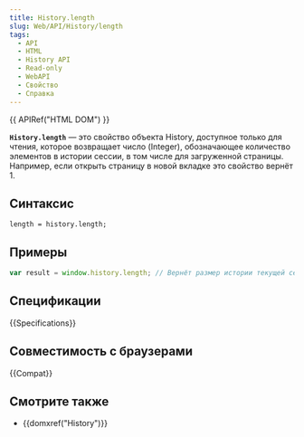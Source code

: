 ```yaml
---
title: History.length
slug: Web/API/History/length
tags:
  - API
  - HTML
  - History API
  - Read-only
  - WebAPI
  - Свойство
  - Справка
---
```


{{ APIRef("HTML DOM") }}

**`History.length`** — это свойство объекта History, доступное только для чтения, которое возвращает число (Integer), обозначающее количество элементов в истории сессии, в том числе для загруженной страницы. Например, если открыть страницу в новой вкладке это свойство вернёт 1.

## Синтаксис

```
length = history.length;
```

## Примеры

```js
var result = window.history.length; // Вернёт размер истории текущей сессии
```

## Спецификации

{{Specifications}}

## Совместимость с браузерами

{{Compat}}

## Смотрите также

- {{domxref("History")}}
